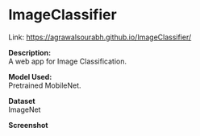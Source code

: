 # ImageClassifier
Link: https://agrawalsourabh.github.io/ImageClassifier/

**Description:** </br>
A web app for Image Classification.

**Model Used:** </br>
Pretrained MobileNet.

**Dataset** </br>
ImageNet

**Screenshot**




